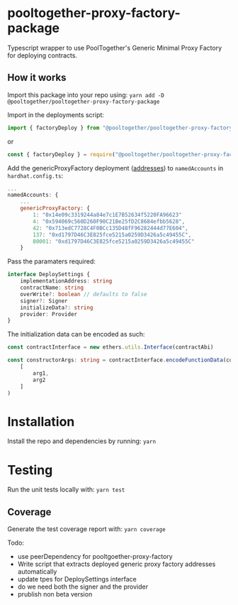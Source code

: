 # pooltogether-proxy-factory-package

Typescript wrapper to use PoolTogether's Generic Minimal Proxy Factory for deploying contracts.

## How it works

Import this package into your repo using:
`yarn add -D @pooltogether/pooltogether-proxy-factory-package`


Import in the deployments script:
```typescript
import { factoryDeploy } from "@pooltogether/pooltogether-proxy-factory-package"
```
or
```javascript
const { factoryDeploy } = require("@pooltogether/pooltogether-proxy-factory-package")
```

Add the genericProxyFactory deployment ([addresses](https://github.com/pooltogether/pooltogether-proxy-factory/tree/master/deployments)) to `namedAccounts` in `hardhat.config.ts`:

```javascript
...
namedAccounts: {
    ...
    genericProxyFactory: {
        1: "0x14e09c3319244a84e7c1E7B52634f5220FA96623"
        4: "0x594069c560D260F90C21Be25fD2C8684efbb5628",
        42: "0x713edC7728C4F0BCc135D48fF96282444d77E604",
        137: "0xd1797D46C3E825fce5215a0259D3426a5c49455C",
        80001: "0xd1797D46C3E825fce5215a0259D3426a5c49455C"
    }
```


Pass the paramaters required:
```typescript
interface DeploySettings {
    implementationAddress: string
    contractName: string
    overWrite?: boolean // defaults to false
    signer?: Signer
    initializeData?: string 
    provider: Provider 
}
```

The initialization data can be encoded as such:
```typescript
const contractInterface = new ethers.utils.Interface(contractAbi)

const constructorArgs: string = contractInterface.encodeFunctionData(contractInterface.getFunction("functionName"),
    [
        arg1,
        arg2
    ]
)
```



# Installation
Install the repo and dependencies by running:
`yarn`


# Testing
Run the unit tests locally with:
`yarn test`

## Coverage
Generate the test coverage report with:
`yarn coverage`

Todo:
- use peerDependency for pooltgoether-proxy-factory
- Write script that extracts deployed generic proxy factory addresses automatically
- update tpes for DeploySettings interface
- do we need both the signer and the provider
- prublish non beta version